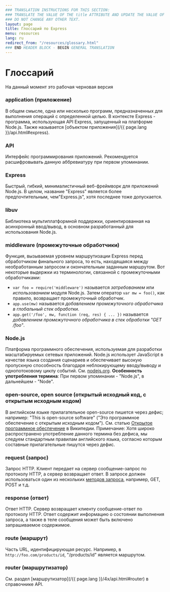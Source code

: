 ```yaml
---
### TRANSLATION INSTRUCTIONS FOR THIS SECTION:
### TRANSLATE THE VALUE OF THE title ATTRIBUTE AND UPDATE THE VALUE OF THE lang ATTRIBUTE. 
### DO NOT CHANGE ANY OTHER TEXT. 
layout: page
title: Глоссарий по Express
menu: resources
lang: ru
redirect_from: "/resources/glossary.html"
### END HEADER BLOCK - BEGIN GENERAL TRANSLATION
---
```


# Глоссарий

<div class="doc-box doc-warn">На данный момент это рабочая черновая версия</div>

### application (приложение)

В общем смысле, одна или несколько программ, предназначенных для выполнения операций с определенной целью.  В контексте Express - программа, использующая API Express, запущенный на платформе Node.js.  Также называется [объектом приложения](/{{ page.lang }}/api.html#express).

### API

Интерфейс программирования приложений.  Рекомендуется расшифровывать данную аббревиатуру при первом упоминании.

### Express

Быстрый, гибкий, минималистичный веб-фреймворк для приложений Node.js.  В целом, название "Express" является более предпочтительным, чем"Express.js", хотя последнее тоже допускается.

### libuv

Библиотека мультиплатформной поддержки, ориентированная на асинхронный ввод/вывод, в основном разработанный для использования Node.js.

### middleware (промежуточные обработчики)

Функция, вызываемая уровнем маршрутизации Express перед обработчиком финального запроса, то есть, находящаяся между необработанным запросом и окончательным заданным маршрутом.  Вот некоторые выдержки из терминологии, связанной с промежуточными обработчиками:

  * `var foo = require('middleware')` называется *затребованием* или *использованием* модуля Node.js. Затем оператор `var mw = foo()`, как правило, возвращает промежуточный обработчик.
  * `app.use(mw)` называется *добавлением промежуточного обработчика в глобальный стек обработки*.
  * `app.get('/foo', mw, function (req, res) { ... })` называется *добавлением промежуточного обработчика в стек обработки "GET /foo"*.

### Node.js

Платформа программного обеспечения, используемая для разработки масштабируемых сетевых приложений. Node.js использует JavaScript в качестве языка создания сценариев и обеспечивает высокую пропускную способность благодаря неблокирующему вводу/выводу и однопотоковому циклу событий.  См. [nodejs.org](http://nodejs.org/). **Особенность употребления термина**: При первом упоминании - "Node.js", в дальнейшем - "Node".

### open-source, open source (открытый исходный код, с открытым исходным кодом)

В английском языке прилагательное open-source пишется через дефис; например: "This is open-source software" ("Это программное обеспечение с открытым исходным кодом"). См. статью [Открытое программное обеспечение](http://en.wikipedia.org/wiki/Open-source_software) в Википедии. Примечание: Хотя широко распространено употребление данного термина без дефиса, мы следуем стандартным правилам английского языка, согласно которым составные прилагательные пишутся через дефис.

### request (запрос)

Запрос HTTP.  Клиент передает на сервер сообщение-запрос по протоколу HTTP, а сервер возвращает ответ.  В запросе должен использоваться один из нескольких [методов запроса](https://en.wikipedia.org/wiki/Hypertext_Transfer_Protocol#Request_methods), например, GET, POST и т.д.

### response (ответ)

Ответ HTTP. Сервер возвращает клиенту сообщение-ответ по протоколу HTTP. Ответ содержит информацию о состоянии выполнения запроса, а также в теле сообщения может быть включено запрашиваемое содержимое.

### route (маршрут)

Часть URL, идентифицирующая ресурс.  Например, в `http://foo.com/products/id`, "/products/id" является маршрутом.

### router (маршрутизатор)

См. раздел [маршрутизатор](/{{ page.lang }}/4x/api.html#router) в справочнике API.
